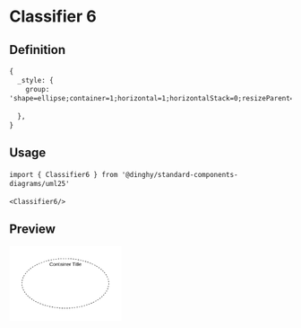 # Classifier 6

## Definition

```
{
  _style: {
    group: 'shape=ellipse;container=1;horizontal=1;horizontalStack=0;resizeParent=1;resizeParentMax=0;resizeLast=0;html=1;dashed=1;collapsible=0;',
    
  },
}
```

## Usage

```
import { Classifier6 } from '@dinghy/standard-components-diagrams/uml25'

<Classifier6/>
```

## Preview

<img src="./classifier-6.png" width="200"/>
